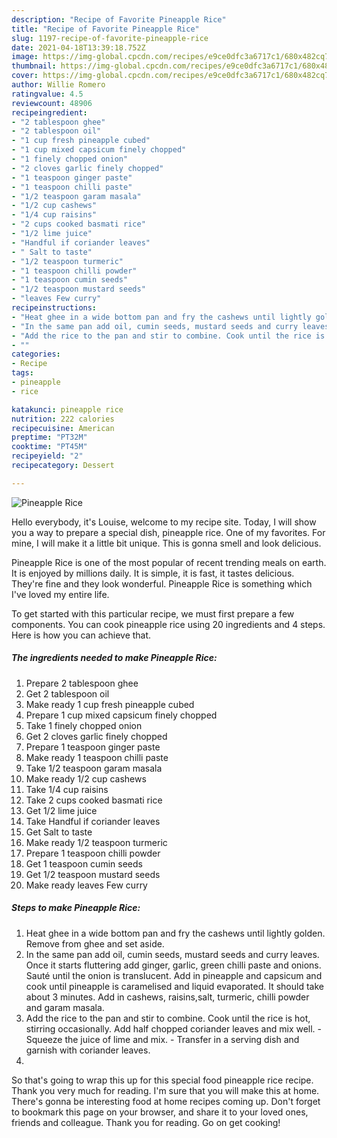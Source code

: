 ```yaml
---
description: "Recipe of Favorite Pineapple Rice"
title: "Recipe of Favorite Pineapple Rice"
slug: 1197-recipe-of-favorite-pineapple-rice
date: 2021-04-18T13:39:18.752Z
image: https://img-global.cpcdn.com/recipes/e9ce0dfc3a6717c1/680x482cq70/pineapple-rice-recipe-main-photo.jpg
thumbnail: https://img-global.cpcdn.com/recipes/e9ce0dfc3a6717c1/680x482cq70/pineapple-rice-recipe-main-photo.jpg
cover: https://img-global.cpcdn.com/recipes/e9ce0dfc3a6717c1/680x482cq70/pineapple-rice-recipe-main-photo.jpg
author: Willie Romero
ratingvalue: 4.5
reviewcount: 48906
recipeingredient:
- "2 tablespoon ghee"
- "2 tablespoon oil"
- "1 cup fresh pineapple cubed"
- "1 cup mixed capsicum finely chopped"
- "1 finely chopped onion"
- "2 cloves garlic finely chopped"
- "1 teaspoon ginger paste"
- "1 teaspoon chilli paste"
- "1/2 teaspoon garam masala"
- "1/2 cup cashews"
- "1/4 cup raisins"
- "2 cups cooked basmati rice"
- "1/2 lime juice"
- "Handful if coriander leaves"
- " Salt to taste"
- "1/2 teaspoon turmeric"
- "1 teaspoon chilli powder"
- "1 teaspoon cumin seeds"
- "1/2 teaspoon mustard seeds"
- "leaves Few curry"
recipeinstructions:
- "Heat ghee in a wide bottom pan and fry the cashews until lightly golden. Remove from ghee and set aside."
- "In the same pan add oil, cumin seeds, mustard seeds and curry leaves. Once it starts fluttering add ginger, garlic, green chilli paste and onions. Sauté until the onion is translucent. Add in pineapple and capsicum and cook until pineapple is caramelised and liquid evaporated. It should take about 3 minutes. Add in cashews, raisins,salt, turmeric, chilli powder and garam masala."
- "Add the rice to the pan and stir to combine. Cook until the rice is hot, stirring occasionally. Add half chopped coriander leaves and mix well.  Squeeze the juice of lime and mix.  Transfer in a serving dish and garnish with coriander leaves."
- ""
categories:
- Recipe
tags:
- pineapple
- rice

katakunci: pineapple rice 
nutrition: 222 calories
recipecuisine: American
preptime: "PT32M"
cooktime: "PT45M"
recipeyield: "2"
recipecategory: Dessert

---
```



![Pineapple Rice](https://img-global.cpcdn.com/recipes/e9ce0dfc3a6717c1/680x482cq70/pineapple-rice-recipe-main-photo.jpg)

Hello everybody, it's Louise, welcome to my recipe site. Today, I will show you a way to prepare a special dish, pineapple rice. One of my favorites. For mine, I will make it a little bit unique. This is gonna smell and look delicious.



Pineapple Rice is one of the most popular of recent trending meals on earth. It is enjoyed by millions daily. It is simple, it is fast, it tastes delicious. They're fine and they look wonderful. Pineapple Rice is something which I've loved my entire life.


To get started with this particular recipe, we must first prepare a few components. You can cook pineapple rice using 20 ingredients and 4 steps. Here is how you can achieve that.

<!--inarticleads1-->

##### The ingredients needed to make Pineapple Rice:

1. Prepare 2 tablespoon ghee
1. Get 2 tablespoon oil
1. Make ready 1 cup fresh pineapple cubed
1. Prepare 1 cup mixed capsicum finely chopped
1. Take 1 finely chopped onion
1. Get 2 cloves garlic finely chopped
1. Prepare 1 teaspoon ginger paste
1. Make ready 1 teaspoon chilli paste
1. Take 1/2 teaspoon garam masala
1. Make ready 1/2 cup cashews
1. Take 1/4 cup raisins
1. Take 2 cups cooked basmati rice
1. Get 1/2 lime juice
1. Take Handful if coriander leaves
1. Get  Salt to taste
1. Make ready 1/2 teaspoon turmeric
1. Prepare 1 teaspoon chilli powder
1. Get 1 teaspoon cumin seeds
1. Get 1/2 teaspoon mustard seeds
1. Make ready leaves Few curry




<!--inarticleads2-->

##### Steps to make Pineapple Rice:

1. Heat ghee in a wide bottom pan and fry the cashews until lightly golden. Remove from ghee and set aside.
1. In the same pan add oil, cumin seeds, mustard seeds and curry leaves. Once it starts fluttering add ginger, garlic, green chilli paste and onions. Sauté until the onion is translucent. Add in pineapple and capsicum and cook until pineapple is caramelised and liquid evaporated. It should take about 3 minutes. Add in cashews, raisins,salt, turmeric, chilli powder and garam masala.
1. Add the rice to the pan and stir to combine. Cook until the rice is hot, stirring occasionally. Add half chopped coriander leaves and mix well.  - Squeeze the juice of lime and mix.  - Transfer in a serving dish and garnish with coriander leaves.
1. 




So that's going to wrap this up for this special food pineapple rice recipe. Thank you very much for reading. I'm sure that you will make this at home. There's gonna be interesting food at home recipes coming up. Don't forget to bookmark this page on your browser, and share it to your loved ones, friends and colleague. Thank you for reading. Go on get cooking!

